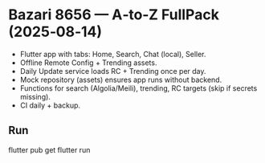 # Bazari 8656 — A‑to‑Z FullPack (2025‑08‑14)
- Flutter app with tabs: Home, Search, Chat (local), Seller.
- Offline Remote Config + Trending assets.
- Daily Update service loads RC + Trending once per day.
- Mock repository (assets) ensures app runs without backend.
- Functions for search (Algolia/Meili), trending, RC targets (skip if secrets missing).
- CI daily + backup.

## Run
flutter pub get
flutter run